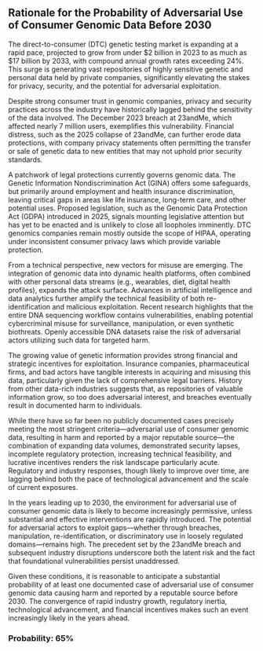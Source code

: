 ## Rationale for the Probability of Adversarial Use of Consumer Genomic Data Before 2030

The direct-to-consumer (DTC) genetic testing market is expanding at a rapid pace, projected to grow from under $2 billion in 2023 to as much as $17 billion by 2033, with compound annual growth rates exceeding 24%. This surge is generating vast repositories of highly sensitive genetic and personal data held by private companies, significantly elevating the stakes for privacy, security, and the potential for adversarial exploitation.

Despite strong consumer trust in genomic companies, privacy and security practices across the industry have historically lagged behind the sensitivity of the data involved. The December 2023 breach at 23andMe, which affected nearly 7 million users, exemplifies this vulnerability. Financial distress, such as the 2025 collapse of 23andMe, can further erode data protections, with company privacy statements often permitting the transfer or sale of genetic data to new entities that may not uphold prior security standards.

A patchwork of legal protections currently governs genomic data. The Genetic Information Nondiscrimination Act (GINA) offers some safeguards, but primarily around employment and health insurance discrimination, leaving critical gaps in areas like life insurance, long-term care, and other potential uses. Proposed legislation, such as the Genomic Data Protection Act (GDPA) introduced in 2025, signals mounting legislative attention but has yet to be enacted and is unlikely to close all loopholes imminently. DTC genomics companies remain mostly outside the scope of HIPAA, operating under inconsistent consumer privacy laws which provide variable protection.

From a technical perspective, new vectors for misuse are emerging. The integration of genomic data into dynamic health platforms, often combined with other personal data streams (e.g., wearables, diet, digital health profiles), expands the attack surface. Advances in artificial intelligence and data analytics further amplify the technical feasibility of both re-identification and malicious exploitation. Recent research highlights that the entire DNA sequencing workflow contains vulnerabilities, enabling potential cybercriminal misuse for surveillance, manipulation, or even synthetic biothreats. Openly accessible DNA datasets raise the risk of adversarial actors utilizing such data for targeted harm.

The growing value of genetic information provides strong financial and strategic incentives for exploitation. Insurance companies, pharmaceutical firms, and bad actors have tangible interests in acquiring and misusing this data, particularly given the lack of comprehensive legal barriers. History from other data-rich industries suggests that, as repositories of valuable information grow, so too does adversarial interest, and breaches eventually result in documented harm to individuals.

While there have so far been no publicly documented cases precisely meeting the most stringent criteria—adversarial use of consumer genomic data, resulting in harm and reported by a major reputable source—the combination of expanding data volumes, demonstrated security lapses, incomplete regulatory protection, increasing technical feasibility, and lucrative incentives renders the risk landscape particularly acute. Regulatory and industry responses, though likely to improve over time, are lagging behind both the pace of technological advancement and the scale of current exposures.

In the years leading up to 2030, the environment for adversarial use of consumer genomic data is likely to become increasingly permissive, unless substantial and effective interventions are rapidly introduced. The potential for adversarial actors to exploit gaps—whether through breaches, manipulation, re-identification, or discriminatory use in loosely regulated domains—remains high. The precedent set by the 23andMe breach and subsequent industry disruptions underscore both the latent risk and the fact that foundational vulnerabilities persist unaddressed.

Given these conditions, it is reasonable to anticipate a substantial probability of at least one documented case of adversarial use of consumer genomic data causing harm and reported by a reputable source before 2030. The convergence of rapid industry growth, regulatory inertia, technological advancement, and financial incentives makes such an event increasingly likely in the years ahead.

### Probability: 65%